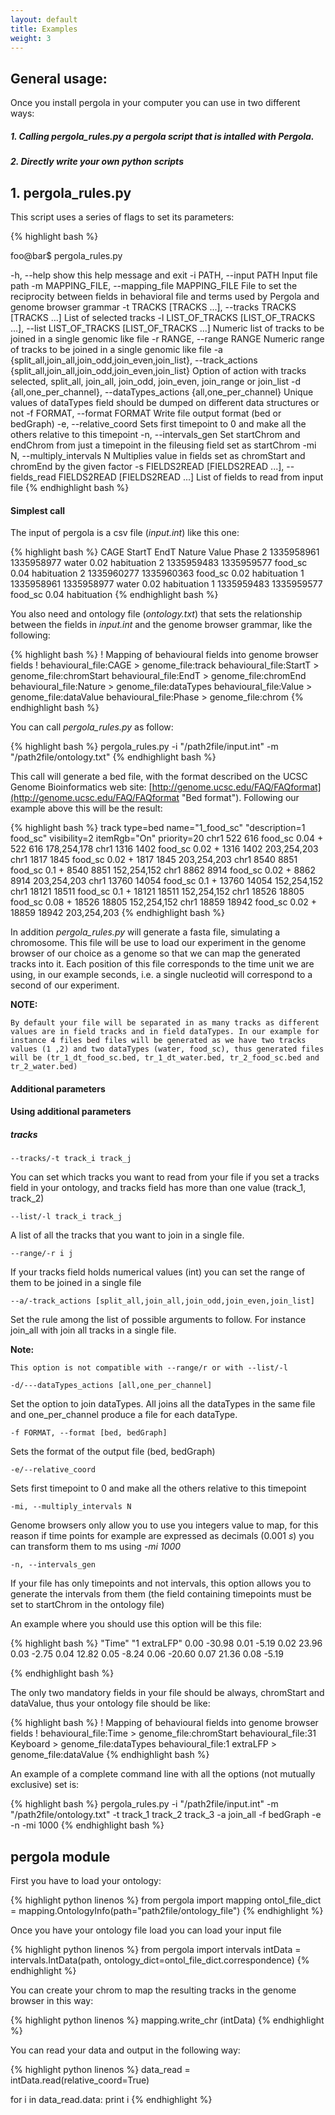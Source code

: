 ```yaml
---
layout: default
title: Examples
weight: 3
---
```



## General usage:
 
Once you install pergola in your computer you can use in two different ways:

##### 1. Calling *pergola_rules.py* a pergola script that is intalled with Pergola.

##### 2. Directly write your own python scripts


## 1. pergola_rules.py

This script uses a series of flags to set its parameters:

{% highlight bash %}

foo@bar$ pergola_rules.py

  -h, --help            show this help message and exit
  -i PATH, --input PATH
                        Input file path
  -m MAPPING_FILE, --mapping_file MAPPING_FILE
                        File to set the reciprocity between fields in
                        behavioral file and terms used by Pergola and genome
                        browser grammar
  -t TRACKS [TRACKS ...], --tracks TRACKS [TRACKS ...]
                        List of selected tracks
  -l LIST_OF_TRACKS [LIST_OF_TRACKS ...], --list LIST_OF_TRACKS [LIST_OF_TRACKS ...]
                        Numeric list of tracks to be joined in a single
                        genomic like file
  -r RANGE, --range RANGE
                        Numeric range of tracks to be joined in a single
                        genomic like file
  -a {split_all,join_all,join_odd,join_even,join_list}, --track_actions {split_all,join_all,join_odd,join_even,join_list}
                        Option of action with tracks selected, split_all,
                        join_all, join_odd, join_even, join_range or join_list
  -d {all,one_per_channel}, --dataTypes_actions {all,one_per_channel}
                        Unique values of dataTypes field should be dumped on
                        different data structures or not
  -f FORMAT, --format FORMAT
                        Write file output format (bed or bedGraph)
  -e, --relative_coord  Sets first timepoint to 0 and make all the others
                        relative to this timepoint
  -n, --intervals_gen   Set startChrom and endChrom from just a timepoint in
                        the fileusing field set as startChrom
  -mi N, --multiply_intervals N
                        Multiplies value in fields set as chromStart and chromEnd by the given factor
  -s FIELDS2READ [FIELDS2READ ...], --fields_read FIELDS2READ [FIELDS2READ ...]
                        List of fields to read from input file
{% endhighlight bash %}

#### Simplest call

The input of pergola is a csv file (*input.int*) like this one:

{% highlight bash %}
CAGE	StartT	EndT	Nature	Value	Phase
2	1335958961	1335958977	water	0.02	habituation
2	1335959483	1335959577	food_sc	0.04	habituation
2	1335960277	1335960363	food_sc	0.02	habituation
1	1335958961	1335958977	water	0.02	habituation
1	1335959483	1335959577	food_sc	0.04	habituation
{% endhighlight bash %}

You also need and ontology file (*ontology.txt*) that sets the relationship between the fields in *input.int* and the genome browser grammar, like the following:

{% highlight bash %}
! Mapping of behavioural fields into genome browser fields
!
behavioural_file:CAGE > genome_file:track
behavioural_file:StartT > genome_file:chromStart
behavioural_file:EndT > genome_file:chromEnd
behavioural_file:Nature > genome_file:dataTypes
behavioural_file:Value > genome_file:dataValue
behavioural_file:Phase > genome_file:chrom
{% endhighlight bash %} 

You can call *pergola_rules.py* as follow:

{% highlight bash %}
pergola_rules.py -i "/path2file/input.int" -m  "/path2file/ontology.txt"
{% endhighlight bash %}

This call will generate a bed file, with the format described on the UCSC Genome Bioinformatics web site: [http://genome.ucsc.edu/FAQ/FAQformat](http://genome.ucsc.edu/FAQ/FAQformat "Bed format").
Following our example above this will be the result:

{% highlight bash %}
track type=bed name="1_food_sc" "description=1 food_sc" visibility=2 itemRgb="On" priority=20
chr1	522	616	food_sc	0.04	+	522	616	178,254,178
chr1	1316	1402	food_sc	0.02	+	1316	1402	203,254,203
chr1	1817	1845	food_sc	0.02	+	1817	1845	203,254,203
chr1	8540	8851	food_sc	0.1	+	8540	8851	152,254,152
chr1	8862	8914	food_sc	0.02	+	8862	8914	203,254,203
chr1	13760	14054	food_sc	0.1	+	13760	14054	152,254,152
chr1	18121	18511	food_sc	0.1	+	18121	18511	152,254,152
chr1	18526	18805	food_sc	0.08	+	18526	18805	152,254,152
chr1	18859	18942	food_sc	0.02	+	18859	18942	203,254,203
{% endhighlight bash %} 

In addition *pergola_rules.py* will generate a fasta file, simulating a chromosome. This file will be use to load our experiment in the genome browser of our choice as a genome so that we can map the generated tracks into it.
Each position of this file corresponds to the time unit we are using,  in our example seconds, i.e. a single nucleotid will correspond to a second of our experiment.

**NOTE:**

	By default your file will be separated in as many tracks as different values are in field tracks and in field dataTypes. In our example for instance 4 files bed files will be generated as we have two tracks values (1 ,2) and two dataTypes (water, food_sc), thus generated files will be (tr_1_dt_food_sc.bed, tr_1_dt_water.bed, tr_2_food_sc.bed and tr_2_water.bed) 

#### Additional parameters


#### Using additional parameters

##### tracks
```
--tracks/-t track_i track_j
```

You can set which tracks you want to read from your file if you set a tracks field in your ontology, and tracks field has more than one value (track_1, track_2)   

```
--list/-l track_i track_j
```
A list of all the tracks that you want to join in a single file.

```
--range/-r i j
```

If your tracks field holds numerical values (int) you can set the range of them to be joined in a single file
 
```
--a/-track_actions [split_all,join_all,join_odd,join_even,join_list]
```

Set the rule among the list of possible arguments to follow. For instance join_all with join all tracks in a single file. 


**Note:**

	This option is not compatible with --range/r or with --list/-l 

```
-d/---dataTypes_actions [all,one_per_channel] 
```

Set the option to join dataTypes. All joins all the dataTypes in the same file and one_per_channel produce a file for each dataType.

```
-f FORMAT, --format [bed, bedGraph]
```

Sets the format of the output file (bed, bedGraph)


```
-e/--relative_coord
```

Sets first timepoint to 0 and make all the others relative to this timepoint

```
-mi, --multiply_intervals N

```

Genome browsers only allow you to use you integers value to map, for this reason if time points for example are expressed as decimals (0.001 *s*) you can transform them to ms using *-mi 1000*

```
-n, --intervals_gen  
```

If your file has only timepoints and not intervals, this option allows you to generate the intervals from them (the field containing timepoints must be set to startChrom in the ontology file)

An example where you should use this option will be this file:

{% highlight bash %}
"Time"	"1 extraLFP"
0.00	-30.98
0.01	-5.19
0.02	23.96
0.03	-2.75
0.04	12.82
0.05	-8.24
0.06	-20.60
0.07	21.36
0.08	-5.19

{% endhighlight bash %}

The only two mandatory fields in your file should be always, chromStart and dataValue, thus your ontology file should be like:

{% highlight bash %}
! Mapping of behavioural fields into genome browser fields
!
behavioural_file:Time > genome_file:chromStart
behavioural_file:31 Keyboard > genome_file:dataTypes
behavioural_file:1 extraLFP > genome_file:dataValue
{% endhighlight bash %}


An example of a complete command line with all the options (not mutually exclusive) set is:

{% highlight bash %}
pergola_rules.py -i "/path2file/input.int" -m "/path2file/ontology.txt" -t track_1 track_2 track_3 -a join_all -f bedGraph -e -n -mi 1000 
{% endhighlight bash %}

## pergola module

First you have to load your ontology:

{% highlight python linenos %}
from pergola  import mapping
ontol_file_dict = mapping.OntologyInfo(path="path2file/ontology_file")
{% endhighlight %}

Once you have your ontology file load you can load your input file

{% highlight python linenos %}
from pergola  import intervals
intData = intervals.IntData(path, ontology_dict=ontol_file_dict.correspondence)
{% endhighlight %}

You can create your chrom to map the resulting tracks in the genome browser in this way:

{% highlight python linenos %}
mapping.write_chr (intData)
{% endhighlight %}

You can read your data and output in the following way:

{% highlight python linenos %}
data_read = intData.read(relative_coord=True)

for i in data_read.data:
	print i
{% endhighlight %}

